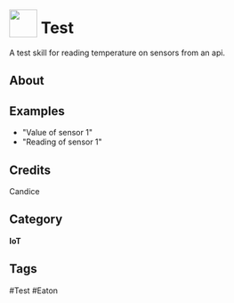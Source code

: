 # <img src="https://raw.githack.com/FortAwesome/Font-Awesome/master/svgs/solid/robot.svg" card_color="#40DBB0" width="50" height="50" style="vertical-align:bottom"/> Test
A test skill for reading temperature on sensors from an api.

## About


## Examples
* "Value of sensor 1"
* "Reading of sensor 1"

## Credits
Candice

## Category
**IoT**

## Tags
#Test
#Eaton

